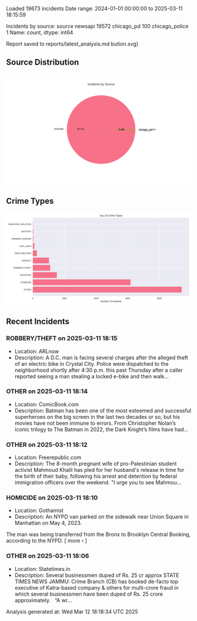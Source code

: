 
Loaded 19673 incidents
Date range: 2024-01-01 00:00:00 to 2025-03-11 18:15:59

Incidents by source:
source
newsapi           19572
chicago_pd          100
chicago_police        1
Name: count, dtype: int64

Report saved to reports/latest_analysis.md
bution.svg)

## Source Distribution
![Source Distribution](images/source_distribution.svg)

## Crime Types
![Crime Types](images/crime_types.svg)

## Recent Incidents

### ROBBERY/THEFT on 2025-03-11 18:15
- Location: ARLnow
- Description: A D.C. man is facing several charges after the alleged theft of an electric bike in Crystal City. Police were dispatched to the neighborhood shortly after 4:30 p.m. this past Thursday after a caller reported seeing a man stealing a locked e-bike and then walk…


### OTHER on 2025-03-11 18:14
- Location: ComicBook.com
- Description: Batman has been one of the most esteemed and successful superheroes on the big screen in the last two decades or so, but his movies have not been immune to errors. From Christopher Nolan’s iconic trilogy to The Batman in 2022, the Dark Knight’s films have had…


### OTHER on 2025-03-11 18:12
- Location: Freerepublic.com
- Description: The 8-month pregnant wife of pro-Palestinian student activist Mahmoud Khalil has pled for her husband's release in time for the birth of their baby, following his arrest and detention by federal immigration officers over the weekend. "I urge you to see Mahmou…


### HOMICIDE on 2025-03-11 18:10
- Location: Gothamist
- Description: An NYPD van parked on the sidewalk near Union Square in Manhattan on May 4, 2023.
 

The man was being transferred from the Bronx to Brooklyn Central Booking, according to the NYPD. [ more › ]


### OTHER on 2025-03-11 18:06
- Location: Statetimes.in
- Description: Several businessmen duped of Rs. 25 cr approx STATE TIMES NEWS JAMMU: Crime Branch (CB) has booked de-facto top executive of Katra-based company & others for multi-crore fraud in which several businessmen have been duped of Rs. 25 crore approximately.   “A wr…

Analysis generated at: Wed Mar 12 18:18:34 UTC 2025
